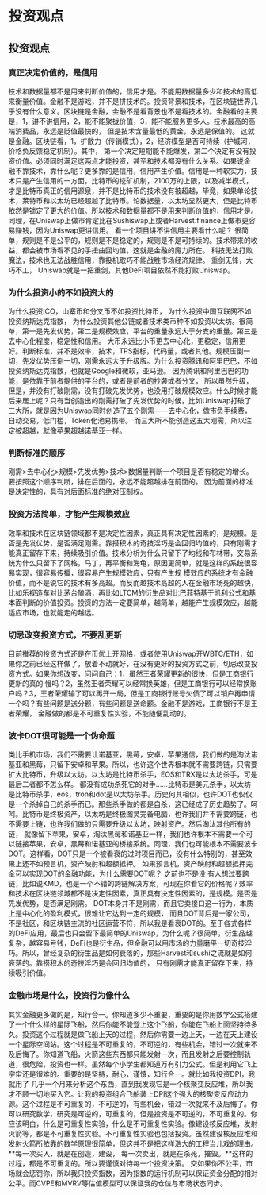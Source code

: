 # 投资观点

## 投资观点

### 真正决定价值的，是信用 <a href="#zhen-zheng-jue-ding-jia-zhi-de-shi-xin-yong" id="zhen-zheng-jue-ding-jia-zhi-de-shi-xin-yong"></a>

技术和数据量都不是用来判断价值的，信用才是。不能用数据量多少和技术的高低来衡量价值。金融不是游戏，并不是拼技术的。投资背景和技术，在区块链世界几乎没有什么意义。区块链是金融，金融不是看背景也不是看技术的。金融看的主要是，1，讲不讲信用，2，能不能聚拢价值，3，能不能服务更多人。技术最高的高端消费品，永远是贬值最快的， 但是技术含量最低的黄金，永远是保值的。 这就是金融。区块链看，1，扩散力（传销模式），2，经济模型是否可持续（护城河，价格负反馈稳定机制）。其中， 第一个决定短期能不能爆发，第二个决定有没有投资价值。必须同时满足这两点才能投资，甚至和技术都没有什么关系。如果说金 融不靠技术，靠什么呢？更多靠的是信用，信用产生价值。信用是一种软实力，技术只是产生信用的一方面。比特币的挖矿机制，2100万的上限，以及减半模式，才是比特币真正的信用源泉，并不是比特币的技术没有被超越，毕竟，如果单论技术，莱特币和以太坊已经超越了比特币。论数据量，以太坊显然更大，但是比特币依然是锁定了更大的价值。所以技术和数据量都不是用来判断价值的，信用才是。同理，在Uniswap上做市肯定比在Sushiswap上或者Harvest.finance上做市更容易赚钱，因为Uniswap更讲信用。 看一个项目讲不讲信用主要看什么呢？ 很简单，规则是不是公平的，规则是不是稳定的，规则是不是可持续的。技术带来的收益，都会被市场看不见的手扭曲回均值，这就是金融的魔力所在。 科技无法打败魔法，技术也无法战胜信用，靠投机取巧不能战胜市场经济规律。 重剑无锋，大巧不工， Uniswap就是一把重剑，其他DeFi项目依然不能打败Uniswap。

### 为什么投资小的不如投资大的 <a href="#wei-shi-mo-tou-zi-xiao-de-bu-ru-tou-zi-da-de" id="wei-shi-mo-tou-zi-xiao-de-bu-ru-tou-zi-da-de"></a>

​为什么投资ICO，山寨币和分叉币不如投资比特币， 为什么投资中国互联网不如投资纳斯达克指数， 为什么投资其他公链或者技术类币种不如投资以太坊。很简单，第一是先发优势，第二是规模效应，平台的重量永远大于分支的重量。第三是去中心化程度，稳定性和信用。 大币永远比小币更去中心化，更稳定，信用更好。判断标准，并不是效率，技术，TPS指标，代码量，或者其他。规模压倒一切，先发优势压倒一切，刚需永远大于升级版。为什么投资腾讯和阿里巴巴，不如投资纳斯达克指数，也就是Google和微软，亚马逊。 因为腾讯和阿里巴巴的功能，是依靠于前者提供的平台的，或者是前者的抄袭或者分叉， 所以虽然升级，但是，并没有打破刚需，没有打破先发优势，也没用打破规模效应。什么时候才能后来居上呢？只有当创造出的刚需打破了先发优势的时候，比如Uniswap打破了三大所，就是因为Uniswap同时创造了五个刚需——去中心化，做市负手续费，自动交易，低门槛，Token化池易携带。 而三大所不能创造这五大刚需，所以注定被超越，就像苹果超越诺基亚一样。

### 判断标准的顺序 <a href="#pan-duan-biao-zhun-de-shun-xu" id="pan-duan-biao-zhun-de-shun-xu"></a>

刚需>去中心化>规模>先发优势>技术>数据量判断一个项目是否有稳定的增长。要按照这个顺序判断，排在后面的，永远不能超越排在前面的。 因为前面的标准是决定性的，具有对后面标准的绝对压制权。

### 投资方法简单，才能产生规模效应 <a href="#tou-zi-fang-fa-jian-dan-cai-neng-chan-sheng-gui-mo-xiao-ying" id="tou-zi-fang-fa-jian-dan-cai-neng-chan-sheng-gui-mo-xiao-ying"></a>

效率和技术在区块链领域都不是决定性因素，真正具有决定性因素的，是规模。是否是先发优势，是否满足刚需。靠搭积木的奇技淫巧是会回归均值的，只有刚需才能真正留存下来，持续吸引价值。技术分析为什么只留下了均线和布林带，交易系统为什么只留下了网格，马丁，再平衡和海龟，原因更简单，就是这样的系统很容易实现，很容易传播，很容易产生规模效应，只有产生规 模效应的系统才有金融价值，而不是说它的技术有多高超。而反而越技术高超的人在金融市场死的越快，比如乐视造车对比茅台酿酒，再比如LTCM的衍生品对比巴菲特基于凯利公式和基本面判断的价值投资。投资的方法一定要简单，越简单，越能产生规模效应，越能适应市场，也就能走的越远。

### 切忌改变投资方式，不要乱更新 <a href="#qie-ji-gai-bian-tou-zi-fang-shi-bu-yao-luan-geng-xin" id="qie-ji-gai-bian-tou-zi-fang-shi-bu-yao-luan-geng-xin"></a>

目前推荐的投资方式还是在币优上开网格，或者使用Uniswap开WBTC/ETH，如果你之前已经这样做了，放着不动就好，在没有更好的投资方式之前，切忌改变投资方式。如果你想改变，问问自己：1，虽然王者荣耀更新的很快，但是工商银行更新的真的 慢吗？2，虽然王者荣耀可以经常换英雄，但是工商银行可以经常换账户吗？3，王者荣耀输了可以再开一局，但是工商银行账号欠债了可以销户再申请一个吗？有些问题是送分题，有些问题是送命题。金融不是游戏，工商银行不是王者荣耀， 金融做的都是不可重复性实验，不能随便乱动的。​

### 波卡DOT很可能是一个伪命题 <a href="#bo-ka-dot-hen-ke-neng-shi-yi-ge-wei-ming-ti" id="bo-ka-dot-hen-ke-neng-shi-yi-ge-wei-ming-ti"></a>

类比手机市场，我们不需要让诺基亚，黑莓，安卓，苹果通信，我们做的是淘汰诺基亚和黑莓，只留下安卓和苹果。所以，也许这个世界根本就不需要跨链，只需要扩大比特币，升级以太坊。以太坊是比特币杀手，EOS和TRX是以太坊杀手，可是最后二者都不怎么样。 都没有成功杀死它的对手……比特币是美元杀手，以太坊是比特币杀手，eos，tron和dot是以太坊杀手。历史何其相似，也许DOT也仅仅是一个杀掉自己的杀手而已。那些杀手做的都是自杀，这已经成了历史趋势了。呵呵。比特币是终极资产，以太坊是终极图灵完备电脑，也许我们并不需要跨链，也不需要上链，也许我们做的只需要升级以太坊，映射资产。然后淘汰其他所有的链， 就像留下苹果，安卓，淘汰黑莓和诺基亚一样，我们也许根本不需要一个可以链接苹果，安卓，黑莓和诺基亚的桥接系统。同理，我们也可能根本不需要波卡DOT。这样看，DOT只是一个被看衰的过时项目而已，没有什么特别的，甚至效果上还不如预言机，资产映射和超额抵押。 如果预言机，资产映射和超额抵押完全可以实现DOT的金融功能，为什么需要DOT呢？ 之前也不是没 有人想过要跨链，比如说KMD，也是一个不错的跨链解决方案，可现在你看它的价格呢？效率和技术在区块链领域都不是决定性因素，真正具有决定性因素的，是规模。是否是先发优势，是否满足刚需。 DOT本身并不是刚需，而且它卖接口这一行为，本质上是中心化的盈利模式，很难让它达到一定的规模， 而且DOT背后是一家公司，不是社区，和区块链主流的社区运营不符，所以我是看衰DOT的。至于各式各样的DeFi应用，最后也只会留下最简单的Uniswap，为什么呢？很简单，衍生品越复杂，越容易亏钱，DeFi也是衍生品，但金融可以用市场的力量磨平一切奇技淫巧。所以，曾经复杂的衍生品是如何衰落的，那些Harvest和sushi之流就是如何衰落的。靠搭积木的奇技淫巧是会回归均值的， 只有刚需才能真正留存下来，持续吸引价值。

### 金融市场是什么，投资行为像什么 <a href="#jin-rong-shi-chang-shi-shi-mo-tou-zi-hang-wei-xiang-shi-mo" id="jin-rong-shi-chang-shi-shi-mo-tou-zi-hang-wei-xiang-shi-mo"></a>

其实金融更多做的是，知行合一。你知道多少不重要，重要的是你用数学公式搭建了一个什么样的星际飞船，然后你能不能登上这个飞船，你能在飞船上面坚持待多久。投资这个过程就是做飞船上天的过程，然后你需要一边上天，一边在天上建设一个星际空间站。这个过程是不可重复的，不可逆的，有些机会，错过一次就来不及后悔了。你知道飞船，火箭这些东西都只能发射一次，而且发射之后要控制轨道，很危险，投资也一样。虽然每个小学生都知道万有引力公式。但是利用它飞上宇宙还是很难的。重要的是坚持，耐心，谨慎，知行合一。就比如我投资DPI，我就用了 几乎一个月来分析这个东西，直到我发现它是一个核聚变反应堆，所以我才不顾一切地买入它。让我的投资组合飞船装上DPI这个强大的核聚变反应动力源。这个过程是不可重复的，不可逆的，有些机会，错过一次就来不及后悔了。你可以研究数学，研究是可逆的，可重复的，但是投资是不可逆的，不可重复的。你应该明白，什么是可重复性实验，什么是不可重复性实验。像建设核反应堆，发射火箭等，都是不可重复性实验。不可重复性实验也包括投资。虽然建设核反应堆和发射火箭所依靠的数学原理很简单，但这并不是把这样浩大的工程当儿戏的理由。**每一次买入，就是在创造，建设， 每一次卖出，就是在杀死，摧毁。**这样的过程，都是不可重复的。所以要谨慎对待每一个投资决策。 交如果你不公平，市场就会惩罚你，所以我只投资指数，因为指数的运行机制可以保证资金分配的相对公平。而CVPE和MVRV等估值模型可以保证我的仓位与市场状态同步。
